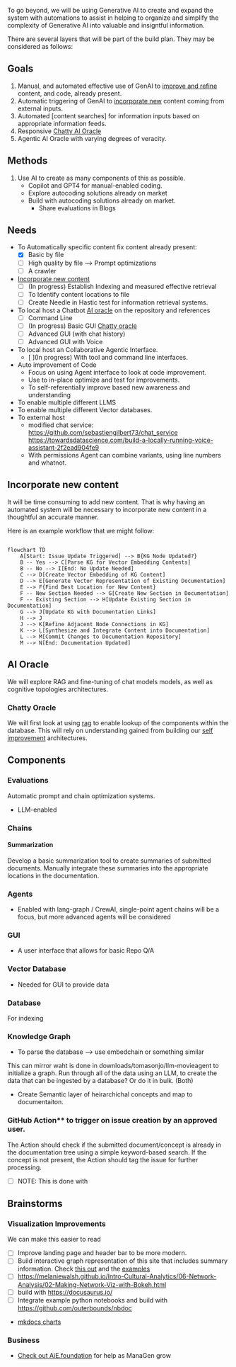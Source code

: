 To go beyond, we will be using Generative AI to create and expand the system with automations to assist in helping to organize and simplify the complexity of Generative AI into valuable  and insigntful information. 

There are several layers that will be part of the build plan. They may be considered as follows: 

## Goals

1. Manual, and automated effective use of GenAI to [improve and refine](#improve-and-refine-content) content, and code, already present. 
1. Automatic triggering of GenAI to [incorporate new](#incorporate-new-content) content coming from external inputs. 
1. Automated [content searches] for information inputs based on appropriate information feeds. 
1. Responsive [Chatty AI Oracle](#ai-oracle)
1. Agentic AI Oracle with varying degrees of veracity. 

## Methods
1. Use AI to create as many components of this as possible. 
    - Copilot and GPT4 for manual-enabled coding.
    - Explore autocoding solutions already on market
    - Build with autocoding solutions already on market.
        - Share evaluations in Blogs
    


## Needs

- To Automatically specific content fix content already present: 
    - [x] Basic by file
    - [ ] High quality by file --> Prompt optimizations
    - [ ] A crawler
- [Incorporate new content](#incorporate-new-content) 
    - [ ] (In progress) Establish Indexing and measured effective retrieval
    - [ ] To Identify content locations to file
    - [ ] Create Needle in Hastic test for information retrieval systems. 
- To local host a Chatbot [AI oracle](#ai-oracle) on the repository and references
    - [ ] Command Line
    - [ ] (In progress) Basic GUI [Chatty oracle](#chatty-oracle)
    - [ ] Advanced GUI (with chat history)
    - [ ] Advanced GUI with Voice
- To local host an Collaborative Agentic Interface. 
    - [ ](In progress) With tool and command line interfaces.
- Auto improvement of Code
    - Focus on using Agent interface to look at code improvement.
    - Use to in-place optimize and test for improvements.
    - To self-referentially improve based new awareness and understanding
- To enable multiple different LLMS
- To enable multiple different Vector databases. 
- To external host
    - modified chat service: https://github.com/sebastiengilbert73/chat_service https://towardsdatascience.com/build-a-locally-running-voice-assistant-2f2ead904fe9
    - With permissions Agent can combine variants, using line numbers and whatnot. 


## Incorporate new content

It will be time consuming to add new content. That is why having an automated system will be necessary to incorporate new content in a thoughtful an accurate manner. 

Here is an example workflow that we might follow: 

```mermaid 

flowchart TD
    A[Start: Issue Update Triggered] --> B{KG Node Updated?}
    B -- Yes --> C[Parse KG for Vector Embedding Contents]
    B -- No --> I[End: No Update Needed]
    C --> D[Create Vector Embedding of KG Content]
    D --> E[Generate Vector Representation of Existing Documentation]
    E --> F{Find Best Location for New Content}
    F -- New Section Needed --> G[Create New Section in Documentation]
    F -- Existing Section --> H[Update Existing Section in Documentation]
    G --> J[Update KG with Documentation Links]
    H --> J
    J --> K[Refine Adjacent Node Connections in KG]
    K --> L[Synthesize and Integrate Content into Documentation]
    L --> M[Commit Changes to Documentation Repository]
    M --> N[End: Documentation Updated]
```

## AI Oracle
We will explore RAG and fine-tuning of chat models models, as well as cognitive topologies architectures. 

### Chatty Oracle

We will first look at using [rag](../Understanding/agents/rag.md) to enable lookup of the components within the database. This will rely on understanding gained from building our [self improvement](#self-improvement) architectures. 

## Components

### Evaluations 
Automatic prompt and chain optimization systems.
- LLM-enabled 

### Chains
#### Summarization 
Develop a basic summarization tool to create summaries of submitted documents.
Manually integrate these summaries into the appropriate locations in the documentation.

### Agents
- Enabled with lang-graph / CrewAI, single-point agent chains will be a focus, but more advanced agents will be considered 

### GUI
- A user interface that allows for basic Repo Q/A

### Vector Database
* Needed for GUI to provide data

### Database
For indexing

### Knowledge Graph
* To parse the database --> use embedchain or something similar

This can mirror waht is done in downloads/tomasonjo/llm-movieagent to initialize a graph. 
Run through all of the data using an LLM, to create the data that can be ingested by a database? Or do it in bulk. (Both) 
- Create Semantic layer of heirarchichal concepts and map to documentaiton. 

### GitHub Action** to trigger on issue creation by an approved user.
The Action should check if the submitted document/concept is already in the documentation tree using a simple keyword-based search.
If the concept is not present, the Action should tag the issue for further processing.

- [ ] NOTE: This is done with 


## Brainstorms 
### Visualization Improvements

We can make this easier to read

- [ ] Improve landing page and header bar to be more modern. 
- [ ] Build interactive graph representation of this site that includes summary information. Check [this out](https://towardsdatascience.com/making-network-graphs-interactive-with-python-and-pyvis-b754c22c270) and the [examples](../Using/examples/index.md)
- [ ] https://melaniewalsh.github.io/Intro-Cultural-Analytics/06-Network-Analysis/02-Making-Network-Viz-with-Bokeh.html
- [ ] build with https://docusaurus.io/
- [ ] Integrate example python notebooks and build with https://github.com/outerbounds/nbdoc

- [mkdocs charts](https://github.com/timvink/mkdocs-charts-plugin)


### Business  
- [ Check out AiE.foundation](https://www.aie.foundation/#projects) for help as ManaGen grow
